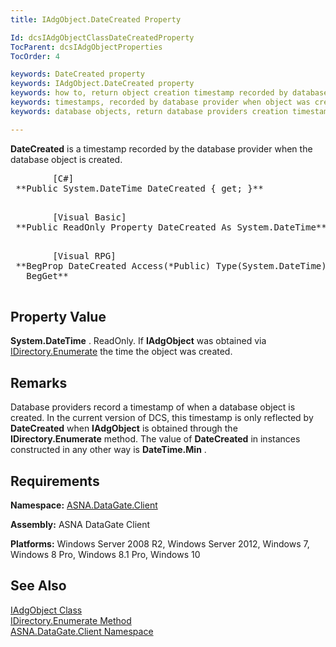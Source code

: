 ```yaml
---
title: IAdgObject.DateCreated Property

Id: dcsIAdgObjectClassDateCreatedProperty
TocParent: dcsIAdgObjectProperties
TocOrder: 4

keywords: DateCreated property
keywords: IAdgObject.DateCreated property
keywords: how to, return object creation timestamp recorded by database provider
keywords: timestamps, recorded by database provider when object was created
keywords: database objects, return database providers creation timestamp

---
```


**DateCreated** is a timestamp recorded by the database provider when the database object is created.
<pre>        <span class="lang">[C#]</span>
 **Public System.DateTime DateCreated { get; }** 
      </pre>
<pre>        <span class="lang">[Visual Basic] </span>
 **Public ReadOnly Property DateCreated As System.DateTime** 
      </pre>
<pre class="prettyprint">
        <span class="lang">[Visual RPG]</span>
 **BegProp DateCreated Access(*Public) Type(System.DateTime)
   BegGet** 
      </pre>

## Property Value

**System.DateTime** . ReadOnly. If **IAdgObject** was obtained via [IDirectory.Enumerate](idirectory-class-enumerate-method.html) the time the object was created. 
## Remarks

Database providers record a timestamp of when a database object is created. In the current version of DCS, this timestamp is only reflected by **DateCreated** when **IAdgObject** is obtained through the **IDirectory.Enumerate** method. The value of **DateCreated** in instances constructed in any other way is **DateTime.Min** .
## Requirements

**Namespace:** [ASNA.DataGate.Client](datagate-client-namespace.html) 

**Assembly:** ASNA DataGate Client

**Platforms:** Windows Server 2008 R2, Windows Server 2012, Windows 7, Windows 8 Pro, Windows 8.1 Pro, Windows 10
## See Also


[IAdgObject Class](iadg-object-class.html)
      <br />
[IDirectory.Enumerate Method](idirectory-class-enumerate-method.html)
      <br />
[ASNA.DataGate.Client Namespace](datagate-client-namespace.html)

